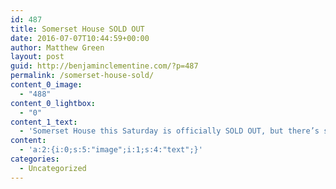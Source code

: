 ```yaml
---
id: 487
title: Somerset House SOLD OUT
date: 2016-07-07T10:44:59+00:00
author: Matthew Green
layout: post
guid: http://benjaminclementine.com/?p=487
permalink: /somerset-house-sold/
content_0_image:
  - "488"
content_0_lightbox:
  - "0"
content_1_text:
  - 'Somerset House this Saturday is officially SOLD OUT, but there’s still a chance to win tickets if you head over <a href="http://po.st/BCSH">HERE</a>.'
content:
  - 'a:2:{i:0;s:5:"image";i:1;s:4:"text";}'
categories:
  - Uncategorized
---
```

